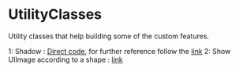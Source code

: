 # UtilityClasses
Utility classes that help building some of the custom features.

1: Shadow : [Direct code](https://gist.github.com/NarendraPunchh/a96a24357df06ae227dd30b264b3a92d), for further reference follow the [link](https://nachbaur.com/2010/11/16/fun-shadow-effects-using-custom-calayer-shadowpaths/)
2: Show UIImage according to a shape : [link](https://gist.github.com/NarendraPunchh/28a08040a7ec87e82d75b789cfc7eff9)
